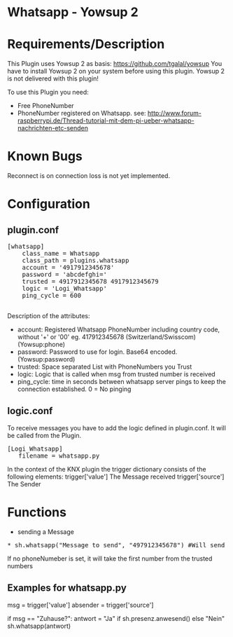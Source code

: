 # Whatsapp - Yowsup 2

# Requirements/Description

This Plugin uses Yowsup 2 as basis: https://github.com/tgalal/yowsup
You have to install Yowsup 2 on your system before using this plugin. Yowsup 2 is not delivered with this plugin!


To use this Plugin you need:
* Free PhoneNumber
* PhoneNumber registered on Whatsapp. see: http://www.forum-raspberrypi.de/Thread-tutorial-mit-dem-pi-ueber-whatsapp-nachrichten-etc-senden

# Known Bugs
Reconnect is on connection loss is not yet implemented.

# Configuration

## plugin.conf

<pre>
[whatsapp]
	class_name = Whatsapp
	class_path = plugins.whatsapp
	account = '4917912345678'
	password = 'abcdefghi='
	trusted = 4917912345678 4917912345679
	logic = 'Logi_Whatsapp'
	ping_cycle = 600

</pre>

Description of the attributes:

* account: Registered Whatsapp PhoneNumber including country code, without '+' or '00' eg. 417912345678 (Switzerland/Swisscom) (Yowsup:phone)
* password: Password to use for login. Base64 encoded. (Yowsup:password)
* trusted: Space separated List with PhoneNumbers you Trust
* logic: Logic that is called when msg from trusted number is received
* ping_cycle: time in seconds between whatsapp server pings to keep the connection established. 0 = No pinging

## logic.conf
To receive messages you have to add the logic defined in plugin.conf. It will be called from the Plugin.
<pre>
[Logi_Whatsapp]
   filename = whatsapp.py 
</pre>

In the context of the KNX plugin the trigger dictionary consists of the following elements:
trigger['value']    The Message received
trigger['source']   The Sender 

# Functions
* sending a Message

<pre>
* sh.whatsapp("Message to send", "497912345678") #Will send to a explicite PhoneNumber.
</pre>
If no phoneNumeber is set, it will take the first number from the trusted numbers


## Examples for whatsapp.py

msg = trigger['value']
absender = trigger['source']

if msg == "Zuhause?":
    antwort = "Ja" if sh.presenz.anwesend() else "Nein"
    sh.whatsapp(antwort)

